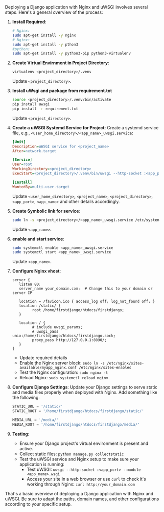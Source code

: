 Deploying a Django application with Nginx and uWSGI involves several steps. Here's a general overview of the process:

1. **Install Required**:
   ```bash
   # Nginx:
   sudo apt-get install -y nginx
   # Nginx:
   sudo apt-get install -y pthon3
   #python:
   sudo apt-get install -y python3-pip python3-virtualenv
   ```

2. **Create Virtual Envirnment in Project Directory**:
   ```bash
   virtualenv <project_directory>/.venv
   ```
   Update `<project_directory>`.

3. **Install uWsgi and package from requirement.txt**
   ```bash
   source <project_directory>/.venv/bin/activate
   pip install uwsgi
   pip install -r requirement.txt
   ```
   Update `<project_directory>`.

3. **Create a uWSGI Systemd Service for Project**:
   Create a systemd service file, e.g., `<user_home_directory>/<app_name>_uwsgi.service`:
   ```ini
   [Unit]
   Description=uWSGI service for <project_name>
   After=network.target

   [Service]
   User=root
   WorkingDirectory=<project_directory>
   ExecStart=<project_directory>/.venv/bin/uwsgi --http-socket :<app_port> --module <app_name>.wsgi

   [Install]
   WantedBy=multi-user.target
   ```
   Update `<user_home_directory>`, `<project_name>`, `<project_directory>`, `<app_port>`, `<app_name>` and other details accordingly.

4. **Create Symbolic link for service**:
   ```bash
   sudo ln -s <project_directory>/<app_name>_uwsgi.service /etc/systemd/system/<app_name>_uwsgi.service
   ```
   Update `<app_name>`.

5. **enable and start service**:
   ```bash
   sudo systemctl enable <app_name>_uwsgi.service
   sudo systemctl start <app_name>_uwsgi.service
   ```
   Update `<app_name>`.

4. **Configure Nginx vhost**:
   ```nginx
   server {
      listen 80;
      server_name your_domain.com;  # Change this to your domain or server IP

      location = /favicon.ico { access_log off; log_not_found off; }
      location /static/ {
            root /home/firstdjango/htdocs/firstdjango;
      }

      location / {
            # include uwsgi_params;
            # uwsgi_pass unix:/home/firstdjango/htdocs/firstdjango.sock;
            proxy_pass http://127.0.0.1:8090/;
      }
   }
   ```
   - Update required details
   - Enable the Nginx server block: `sudo ln -s /etc/nginx/sites-available/myapp_nginx.conf /etc/nginx/sites-enabled`
   - Test the Nginx configuration: `sudo nginx -t`
   - Reload Nginx: `sudo systemctl reload nginx`

5. **Configure Django Settings**:
   Update your Django settings to serve static and media files properly when deployed with Nginx. Add something like the following:
   ```python
   STATIC_URL = '/static/'
   STATIC_ROOT = '/home/firstdjango/htdocs/firstdjango/static/'

   MEDIA_URL = '/media/'
   MEDIA_ROOT = '/home/firstdjango/htdocs/firstdjango/media/'
   ```

6. **Testing**:
   - Ensure your Django project's virtual environment is present and active.
   - Collect static files: `python manage.py collectstatic`
   - Test the uWSGI service and Nginx setup to make sure your application is running: 
     - Test uWSGI: `uwsgi --http-socket :<app_port> --module <app_name>.wsgi`
     - Access your site in a web browser or use `curl` to check it's working through Nginx: `curl http://your_domain.com`
   
That's a basic overview of deploying a Django application with Nginx and uWSGI. Be sure to adapt the paths, domain names, and other configurations according to your specific setup.
